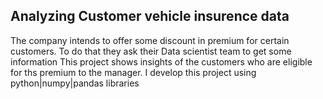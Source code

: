 ## Analyzing Customer vehicle insurence data
The company intends to offer some discount in premium for certain customers. To do that they ask their Data scientist team to get some information
This project shows insights of the customers who are eligible for ths premium to the manager. I develop this project using python|numpy|pandas libraries
